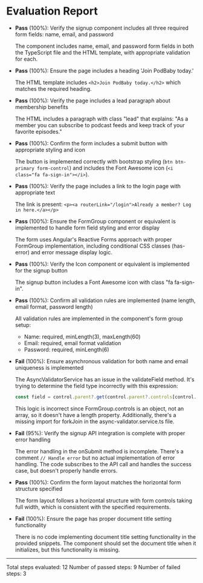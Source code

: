 # Evaluation Report

- **Pass** (100%): Verify the signup component includes all three required form fields: name, email, and password
  
  The component includes name, email, and password form fields in both the TypeScript file and the HTML template, with appropriate validation for each.

- **Pass** (100%): Ensure the page includes a heading 'Join PodBaby today.'
  
  The HTML template includes `<h2>Join PodBaby today.</h2>` which matches the required heading.

- **Pass** (100%): Verify the page includes a lead paragraph about membership benefits
  
  The HTML includes a paragraph with class "lead" that explains: "As a member you can subscribe to podcast feeds and keep track of your favorite episodes."

- **Pass** (100%): Confirm the form includes a submit button with appropriate styling and icon
  
  The button is implemented correctly with bootstrap styling (`btn btn-primary form-control`) and includes the Font Awesome icon (`<i class="fa fa-sign-in"></i>`).

- **Pass** (100%): Verify the page includes a link to the login page with appropriate text
  
  The link is present: `<p><a routerLink="/login">Already a member? Log in here.</a></p>`

- **Pass** (100%): Ensure the FormGroup component or equivalent is implemented to handle form field styling and error display
  
  The form uses Angular's Reactive Forms approach with proper FormGroup implementation, including conditional CSS classes (has-error) and error message display logic.

- **Pass** (100%): Verify the Icon component or equivalent is implemented for the signup button
  
  The signup button includes a Font Awesome icon with class "fa fa-sign-in".

- **Pass** (100%): Confirm all validation rules are implemented (name length, email format, password length)
  
  All validation rules are implemented in the component's form group setup:
  - Name: required, minLength(3), maxLength(60)
  - Email: required, email format validation
  - Password: required, minLength(6)

- **Fail** (100%): Ensure asynchronous validation for both name and email uniqueness is implemented
  
  The AsyncValidatorService has an issue in the validateField method. It's trying to determine the field type incorrectly with this expression:
  ```typescript
  const field = control.parent?.get(control.parent?.controls[control.parent?.controls.length - 1] === control ? 'email' : 'name');
  ```
  This logic is incorrect since FormGroup.controls is an object, not an array, so it doesn't have a length property. Additionally, there's a missing import for forkJoin in the async-validator.service.ts file.

- **Fail** (95%): Verify the signup API integration is complete with proper error handling
  
  The error handling in the onSubmit method is incomplete. There's a comment `// Handle error` but no actual implementation of error handling. The code subscribes to the API call and handles the success case, but doesn't properly handle errors.

- **Pass** (100%): Confirm the form layout matches the horizontal form structure specified
  
  The form layout follows a horizontal structure with form controls taking full width, which is consistent with the specified requirements.

- **Fail** (100%): Ensure the page has proper document title setting functionality
  
  There is no code implementing document title setting functionality in the provided snippets. The component should set the document title when it initializes, but this functionality is missing.

---

Total steps evaluated: 12
Number of passed steps: 9
Number of failed steps: 3